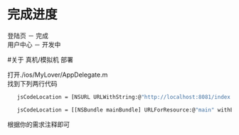 # 完成进度
登陆页 － 完成</br>
用户中心 － 开发中

#关于 真机/模拟机 部署

打开./ios/MyLover/AppDelegate.m</br>
找到下列两行代码
```bash
   jsCodeLocation = [NSURL URLWithString:@"http://localhost:8081/index.ios.bundle?platform=ios&dev=true"];//模拟机

   jsCodeLocation = [[NSBundle mainBundle] URLForResource:@"main" withExtension:@"jsbundle"];//真机

```
根据你的需求注释即可